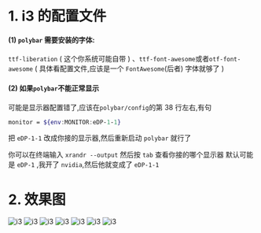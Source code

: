 # 1. i3 的配置文件

#### (1) `polybar` 需要安装的字体:

`ttf-liberation` ( 这个你系统可能自带 ) 、`ttf-font-awesome`或者`otf-font-awesome` ( 具体看配置文件,应该是一个 `FontAwesome`(后者) 字体就够了 )

#### (2) 如果`polybar`不能正常显示

可能是显示器配置错了,应该在`polybar/config`的第 38 行左右,有句

```bash
monitor = ${env:MONITOR:eDP-1-1}
```

把 `eDP-1-1` 改成你接的显示器,然后重新启动 `polybar` 就行了  

你可以在终端输入 `xrandr --output` 然后按 `tab` 查看你接的哪个显示器
默认可能是 `eDP-1` ,我开了 `nvidia`,然后他就变成了 `eDP-1-1`

# 2. 效果图

![i3](https://codehhr.coding.net/p/codehhr/d/images/git/raw/master/i3/archscreenshotc.png)
![i3](https://codehhr.coding.net/p/codehhr/d/images/git/raw/master/i3/archscreenshota.png)
![i3](https://codehhr.coding.net/p/codehhr/d/images/git/raw/master/i3/archscreenshotb.png)
![i3](https://codehhr.coding.net/p/codehhr/d/images/git/raw/master/i3/archscreenshotd.png)
![i3](https://codehhr.coding.net/p/codehhr/d/images/git/raw/master/i3/i3.png)
![i3](https://codehhr.coding.net/p/codehhr/d/images/git/raw/master/i3/i3girl.png)
![i3](https://codehhr.coding.net/p/codehhr/d/images/git/raw/master/i3/i3wm.png)
